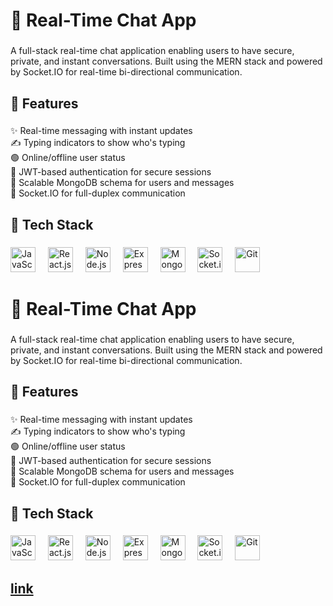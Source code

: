 <h1 align="left">💬 Real-Time Chat App</h1>

###

<p align="left">A full-stack real-time chat application enabling users to have secure, private, and instant conversations. Built using the MERN stack and powered by Socket.IO for real-time bi-directional communication.</p>

###

<h2 align="left">🚀 Features</h2>

###

<p align="left">
✨ Real-time messaging with instant updates<br>
✍️ Typing indicators to show who's typing<br>
🟢 Online/offline user status<br>
🔐 JWT-based authentication for secure sessions<br>
🧠 Scalable MongoDB schema for users and messages<br>
🔄 Socket.IO for full-duplex communication<br>
</p>

###

<h2 align="left">🧱 Tech Stack</h2>

###

<div align="left">
  <img src="https://cdn.jsdelivr.net/gh/devicons/devicon/icons/javascript/javascript-original.svg" height="40" alt="JavaScript" />
  <img width="12" />
  <img src="https://cdn.jsdelivr.net/gh/devicons/devicon/icons/react/react-original.svg" height="40" alt="React.js" />
  <img width="12" />
  <img src="https://cdn.jsdelivr.net/gh/devicons/devicon/icons/nodejs/nodejs-original.svg" height="40" alt="Node.js" />
  <img width="12" />
  <img src="https://cdn.jsdelivr.net/gh/devicons/devicon/icons/express/express-original.svg" height="40" alt="Express.js" />
  <img width="12" />
  <img src="https://cdn.jsdelivr.net/gh/devicons/devicon/icons/mongodb/mongodb-original.svg" height="40" alt="MongoDB" />
  <img width="12" />
  <img src="https://cdn.jsdelivr.net/gh/devicons/devicon/icons/socketio/socketio-original.svg" height="40" alt="Socket.io" />
  <img width="12" />
  <img src="https://cdn.jsdelivr.net/gh/devicons/devicon/icons/git/git-original.svg" height="40" alt="Git" />
</div>

###

<h1 align="left">💬 Real-Time Chat App</h1>

###

<p align="left">A full-stack real-time chat application enabling users to have secure, private, and instant conversations. Built using the MERN stack and powered by Socket.IO for real-time bi-directional communication.</p>

###

<h2 align="left">🚀 Features</h2>

###

<p align="left">
✨ Real-time messaging with instant updates<br>
✍️ Typing indicators to show who's typing<br>
🟢 Online/offline user status<br>
🔐 JWT-based authentication for secure sessions<br>
🧠 Scalable MongoDB schema for users and messages<br>
🔄 Socket.IO for full-duplex communication<br>
</p>

###

<h2 align="left">🧱 Tech Stack</h2>

###

<div align="left">
  <img src="https://cdn.jsdelivr.net/gh/devicons/devicon/icons/javascript/javascript-original.svg" height="40" alt="JavaScript" />
  <img width="12" />
  <img src="https://cdn.jsdelivr.net/gh/devicons/devicon/icons/react/react-original.svg" height="40" alt="React.js" />
  <img width="12" />
  <img src="https://cdn.jsdelivr.net/gh/devicons/devicon/icons/nodejs/nodejs-original.svg" height="40" alt="Node.js" />
  <img width="12" />
  <img src="https://cdn.jsdelivr.net/gh/devicons/devicon/icons/express/express-original.svg" height="40" alt="Express.js" />
  <img width="12" />
  <img src="https://cdn.jsdelivr.net/gh/devicons/devicon/icons/mongodb/mongodb-original.svg" height="40" alt="MongoDB" />
  <img width="12" />
  <img src="https://cdn.jsdelivr.net/gh/devicons/devicon/icons/socketio/socketio-original.svg" height="40" alt="Socket.io" />
  <img width="12" />
  <img src="https://cdn.jsdelivr.net/gh/devicons/devicon/icons/git/git-original.svg" height="40" alt="Git" />
</div>

###

<h2 align="left"><a href="https://codeforces.com/profile/garry_27">link</a></h2>

###


###

